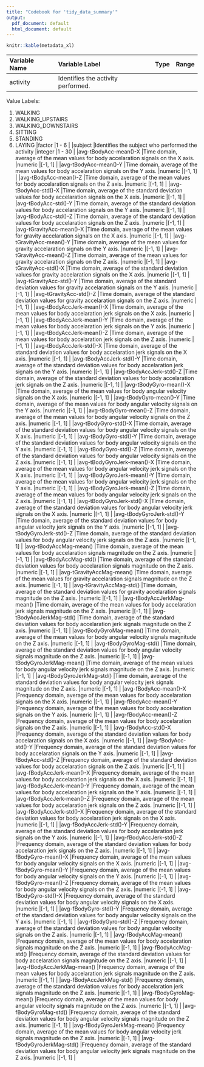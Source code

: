 ```yaml
---
title: "Codebook for 'tidy_data_summary'"
output:
  pdf_document: default
  html_document: default
---
```



```r
knitr::kable(metadata_xl)
```



|Variable Name               |Variable Label                                                                                                                         |Type    |Range   |
|:---------------------------|:--------------------------------------------------------------------------------------------------------------------------------------|:-------|:-------|
|activity                    |Identifies the activity performed.
Value Labels:
1. WALKING
2. WALKING_UPSTAIRS
3. WALKING_DOWNSTAIRS
4. SITTING
5. STANDING
6. LAYING |factor  |1 - 6   |
|subject                     |Identifies the subject who performed the activity                                                                                      |integer |1 - 30  |
|avg-tBodyAcc-mean()-X       |Time domain, average of the mean values for body accelaration signals on the X axis.                                                   |numeric |[-1, 1] |
|avg-tBodyAcc-mean()-Y       |Time domain, average of the mean values for body accelaration signals on the Y axis.                                                   |numeric |[-1, 1] |
|avg-tBodyAcc-mean()-Z       |Time domain, average of the mean values for body accelaration signals on the Z axis.                                                   |numeric |[-1, 1] |
|avg-tBodyAcc-std()-X        |Time domain, average of the standard deviation values for body accelaration signals on the X axis.                                     |numeric |[-1, 1] |
|avg-tBodyAcc-std()-Y        |Time domain, average of the standard deviation values for body accelaration signals on the Y axis.                                     |numeric |[-1, 1] |
|avg-tBodyAcc-std()-Z        |Time domain, average of the standard deviation values for body accelaration signals on the Z axis.                                     |numeric |[-1, 1] |
|avg-tGravityAcc-mean()-X    |Time domain, average of the mean values for gravity accelaration signals on the X axis.                                                |numeric |[-1, 1] |
|avg-tGravityAcc-mean()-Y    |Time domain, average of the mean values for gravity accelaration signals on the Y axis.                                                |numeric |[-1, 1] |
|avg-tGravityAcc-mean()-Z    |Time domain, average of the mean values for gravity accelaration signals on the Z axis.                                                |numeric |[-1, 1] |
|avg-tGravityAcc-std()-X     |Time domain, average of the standard deviation values for gravity accelaration signals on the X axis.                                  |numeric |[-1, 1] |
|avg-tGravityAcc-std()-Y     |Time domain, average of the standard deviation values for gravity accelaration signals on the Y axis.                                  |numeric |[-1, 1] |
|avg-tGravityAcc-std()-Z     |Time domain, average of the standard deviation values for gravity accelaration signals on the Z axis.                                  |numeric |[-1, 1] |
|avg-tBodyAccJerk-mean()-X   |Time domain, average of the mean values for body accelaration jerk signals on the X axis.                                              |numeric |[-1, 1] |
|avg-tBodyAccJerk-mean()-Y   |Time domain, average of the mean values for body accelaration jerk signals on the Y axis.                                              |numeric |[-1, 1] |
|avg-tBodyAccJerk-mean()-Z   |Time domain, average of the mean values for body accelaration jerk signals on the Z axis.                                              |numeric |[-1, 1] |
|avg-tBodyAccJerk-std()-X    |Time domain, average of the standard deviation values for body accelaration jerk signals on the X axis.                                |numeric |[-1, 1] |
|avg-tBodyAccJerk-std()-Y    |Time domain, average of the standard deviation values for body accelaration jerk signals on the Y axis.                                |numeric |[-1, 1] |
|avg-tBodyAccJerk-std()-Z    |Time domain, average of the standard deviation values for body accelaration jerk signals on the Z axis.                                |numeric |[-1, 1] |
|avg-tBodyGyro-mean()-X      |Time domain, average of the mean values for body angular velocity signals on the X axis.                                               |numeric |[-1, 1] |
|avg-tBodyGyro-mean()-Y      |Time domain, average of the mean values for body angular velocity signals on the Y axis.                                               |numeric |[-1, 1] |
|avg-tBodyGyro-mean()-Z      |Time domain, average of the mean values for body angular velocity signals on the Z axis.                                               |numeric |[-1, 1] |
|avg-tBodyGyro-std()-X       |Time domain, average of the standard deviation values for body angular velocity signals on the X axis.                                 |numeric |[-1, 1] |
|avg-tBodyGyro-std()-Y       |Time domain, average of the standard deviation values for body angular velocity signals on the Y axis.                                 |numeric |[-1, 1] |
|avg-tBodyGyro-std()-Z       |Time domain, average of the standard deviation values for body angular velocity signals on the Z axis.                                 |numeric |[-1, 1] |
|avg-tBodyGyroJerk-mean()-X  |Time domain, average of the mean values for body angular velocity jerk signals on the X axis.                                          |numeric |[-1, 1] |
|avg-tBodyGyroJerk-mean()-Y  |Time domain, average of the mean values for body angular velocity jerk signals on the Y axis.                                          |numeric |[-1, 1] |
|avg-tBodyGyroJerk-mean()-Z  |Time domain, average of the mean values for body angular velocity jerk signals on the Z axis.                                          |numeric |[-1, 1] |
|avg-tBodyGyroJerk-std()-X   |Time domain, average of the standard deviation values for body angular velocity jerk signals on the X axis.                            |numeric |[-1, 1] |
|avg-tBodyGyroJerk-std()-Y   |Time domain, average of the standard deviation values for body angular velocity jerk signals on the Y axis.                            |numeric |[-1, 1] |
|avg-tBodyGyroJerk-std()-Z   |Time domain, average of the standard deviation values for body angular velocity jerk signals on the Z axis.                            |numeric |[-1, 1] |
|avg-tBodyAccMag-mean()      |Time domain, average of the mean values for body accelaration signals magnitude on the Z axis.                                         |numeric |[-1, 1] |
|avg-tBodyAccMag-std()       |Time domain, average of the standard deviation values for body accelaration signals magnitude on the Z axis.                           |numeric |[-1, 1] |
|avg-tGravityAccMag-mean()   |Time domain, average of the mean values for gravity accelaration signals magnitude on the Z axis.                                      |numeric |[-1, 1] |
|avg-tGravityAccMag-std()    |Time domain, average of the standard deviation values for gravity accelaration signals magnitude on the Z axis.                        |numeric |[-1, 1] |
|avg-tBodyAccJerkMag-mean()  |Time domain, average of the mean values for body accelaration jerk signals magnitude on the Z axis.                                    |numeric |[-1, 1] |
|avg-tBodyAccJerkMag-std()   |Time domain, average of the standard deviation values for body accelaration jerk signals magnitude on the Z axis.                      |numeric |[-1, 1] |
|avg-tBodyGyroMag-mean()     |Time domain, average of the mean values for body angular velocity signals magnitude on the Z axis.                                     |numeric |[-1, 1] |
|avg-tBodyGyroMag-std()      |Time domain, average of the standard deviation values for body angular velocity signals magnitude on the Z axis.                       |numeric |[-1, 1] |
|avg-tBodyGyroJerkMag-mean() |Time domain, average of the mean values for body angular velocity jerk signals magnitude on the Z axis.                                |numeric |[-1, 1] |
|avg-tBodyGyroJerkMag-std()  |Time domain, average of the standard deviation values for body angular velocity jerk signals magnitude on the Z axis.                  |numeric |[-1, 1] |
|avg-fBodyAcc-mean()-X       |Frequency domain, average of the mean values for body accelaration signals on the X axis.                                              |numeric |[-1, 1] |
|avg-fBodyAcc-mean()-Y       |Frequency domain, average of the mean values for body accelaration signals on the Y axis.                                              |numeric |[-1, 1] |
|avg-fBodyAcc-mean()-Z       |Frequency domain, average of the mean values for body accelaration signals on the Z axis.                                              |numeric |[-1, 1] |
|avg-fBodyAcc-std()-X        |Frequency domain, average of the standard deviation values for body accelaration signals on the X axis.                                |numeric |[-1, 1] |
|avg-fBodyAcc-std()-Y        |Frequency domain, average of the standard deviation values for body accelaration signals on the Y axis.                                |numeric |[-1, 1] |
|avg-fBodyAcc-std()-Z        |Frequency domain, average of the standard deviation values for body accelaration signals on the Z axis.                                |numeric |[-1, 1] |
|avg-fBodyAccJerk-mean()-X   |Frequency domain, average of the mean values for body accelaration jerk signals on the X axis.                                         |numeric |[-1, 1] |
|avg-fBodyAccJerk-mean()-Y   |Frequency domain, average of the mean values for body accelaration jerk signals on the Y axis.                                         |numeric |[-1, 1] |
|avg-fBodyAccJerk-mean()-Z   |Frequency domain, average of the mean values for body accelaration jerk signals on the Z axis.                                         |numeric |[-1, 1] |
|avg-fBodyAccJerk-std()-X    |Frequency domain, average of the standard deviation values for body accelaration jerk signals on the X axis.                           |numeric |[-1, 1] |
|avg-fBodyAccJerk-std()-Y    |Frequency domain, average of the standard deviation values for body accelaration jerk signals on the Y axis.                           |numeric |[-1, 1] |
|avg-fBodyAccJerk-std()-Z    |Frequency domain, average of the standard deviation values for body accelaration jerk signals on the Z axis.                           |numeric |[-1, 1] |
|avg-fBodyGyro-mean()-X      |Frequency domain, average of the mean values for body angular velocity signals on the X axis.                                          |numeric |[-1, 1] |
|avg-fBodyGyro-mean()-Y      |Frequency domain, average of the mean values for body angular velocity signals on the Y axis.                                          |numeric |[-1, 1] |
|avg-fBodyGyro-mean()-Z      |Frequency domain, average of the mean values for body angular velocity signals on the Z axis.                                          |numeric |[-1, 1] |
|avg-fBodyGyro-std()-X       |Frequency domain, average of the standard deviation values for body angular velocity signals on the X axis.                            |numeric |[-1, 1] |
|avg-fBodyGyro-std()-Y       |Frequency domain, average of the standard deviation values for body angular velocity signals on the Y axis.                            |numeric |[-1, 1] |
|avg-fBodyGyro-std()-Z       |Frequency domain, average of the standard deviation values for body angular velocity signals on the Z axis.                            |numeric |[-1, 1] |
|avg-fBodyAccMag-mean()      |Frequency domain, average of the mean values for body accelaration signals magnitude on the Z axis.                                    |numeric |[-1, 1] |
|avg-fBodyAccMag-std()       |Frequency domain, average of the standard deviation values for body accelaration signals magnitude on the Z axis.                      |numeric |[-1, 1] |
|avg-fBodyAccJerkMag-mean()  |Frequency domain, average of the mean values for body accelaration jerk signals magnitude on the Z axis.                               |numeric |[-1, 1] |
|avg-fBodyAccJerkMag-std()   |Frequency domain, average of the standard deviation values for body accelaration jerk signals magnitude on the Z axis.                 |numeric |[-1, 1] |
|avg-fBodyGyroMag-mean()     |Frequency domain, average of the mean values for body angular velocity signals magnitude on the Z axis.                                |numeric |[-1, 1] |
|avg-fBodyGyroMag-std()      |Frequency domain, average of the standard deviation values for body angular velocity signals magnitude on the Z axis.                  |numeric |[-1, 1] |
|avg-fBodyGyroJerkMag-mean() |Frequency domain, average of the mean values for body angular velocity jerk signals magnitude on the Z axis.                           |numeric |[-1, 1] |
|avg-fBodyGyroJerkMag-std()  |Frequency domain, average of the standard deviation values for body angular velocity jerk signals magnitude on the Z axis.             |numeric |[-1, 1] |

